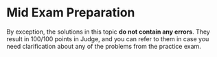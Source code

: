 # Mid Exam Preparation

By exception, the solutions in this topic **do not contain any errors**. They result in 100/100 points in Judge, and you can refer to them in case you need clarification about any of the problems from the practice exam.
